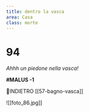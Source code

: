 ```yaml
---
title: dentro la vasca
area: Casa
class: morte
---
```

# 94
_Ahhh un piedone nella vasca!_

**#MALUS -1**

👣INDIETRO [[57-bagno-vasca]]

![[foto_86.jpg]]